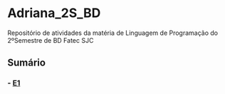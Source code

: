 # Adriana_2S_BD
Repositório de atividades da matéria de Linguagem de Programação do 2ºSemestre de BD Fatec SJC

## Sumário

### - [E1](https://github.com/Leonardo1022/Adriana_2S_BD/tree/main/E1)
